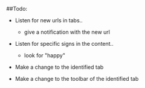 ##Todo:


*  Listen for new urls in tabs..
	- give a notification with the new url

*  Listen for specific signs in the content..
	- look for "happy"

*  Make a change to the identified tab

*  Make a change to the toolbar of the identified tab

